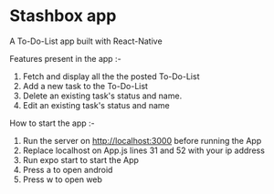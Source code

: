 # Stashbox app

A To-Do-List app built with React-Native

Features present in the app :-

1. Fetch and display all the the posted To-Do-List
2. Add a new task to the To-Do-List
3. Delete an existing task's status and name.
4. Edit an existing task's status and name

How to start the app :-

1. Run the server on [http://localhost:3000](http://localhost:3000) before running the App
2. Replace localhost on App.js lines 31 and 52 with your ip address
3. Run expo start to start the App
4. Press a to open android
5. Press w to open web

